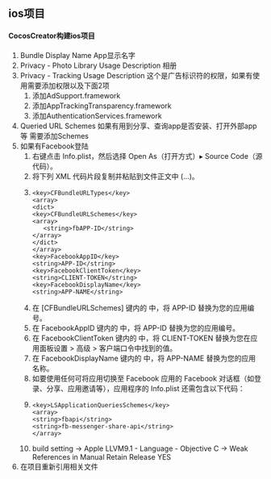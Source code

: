 ## ios项目
#### CocosCreator构建ios项目
1. Bundle Display Name App显示名字
2. Privacy - Photo Library Usage Description 相册
3. Privacy - Tracking Usage Description 这个是广告标识符的权限，如果有使用需要添加权限以及下面2项
   1. 添加AdSupport.framework
   2. 添加AppTrackingTransparency.framework
   3. 添加AuthenticationServices.framework
4. Queried URL Schemes 如果有用到分享、查询app是否安装、打开外部app等 需要添加Schemes
5. 如果有Facebook登陆
   1. 右键点击 Info.plist，然后选择 Open As（打开方式）▸ Source Code（源代码）。
   2. 将下列 XML 代码片段复制并粘贴到文件正文中 (<dict>...</dict>)。
   3. 
      ```
      <key>CFBundleURLTypes</key>
      <array>
      <dict>
      <key>CFBundleURLSchemes</key>
      <array>
         <string>fbAPP-ID</string>
      </array>
      </dict>
      </array>
      <key>FacebookAppID</key>
      <string>APP-ID</string>
      <key>FacebookClientToken</key>
      <string>CLIENT-TOKEN</string>
      <key>FacebookDisplayName</key>
      <string>APP-NAME</string>
      ```
   4. 在 [CFBundleURLSchemes] 键内的 <array><string> 中，将 APP-ID 替换为您的应用编号。
   5. 在 FacebookAppID 键内的 <string> 中，将 APP-ID 替换为您的应用编号。
   6. 在 FacebookClientToken 键内的 <string> 中，将 CLIENT-TOKEN 替换为您在应用面板设置 > 高级 > 客户端口令中找到的值。
   7. 在 FacebookDisplayName 键内的 <string> 中，将 APP-NAME 替换为您的应用名称。
   8. 如要使用任何可将应用切换至 Facebook 应用的 Facebook 对话框（如登录、分享、应用邀请等），应用程序的 Info.plist 还需包含以下代码：
   9. ```
      <key>LSApplicationQueriesSchemes</key>
      <array>
      <string>fbapi</string>
      <string>fb-messenger-share-api</string>
      </array>
      ```
   10. build setting -> Apple LLVM9.1 - Language - Objective C -> Weak References in Manual Retain Release YES
6. 在项目重新引用相关文件

